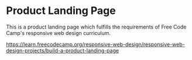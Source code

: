 # Product Landing Page

This is a product landing page which fulfills the requirements of Free Code Camp's responsive web design curriculum.

https://learn.freecodecamp.org/responsive-web-design/responsive-web-design-projects/build-a-product-landing-page

